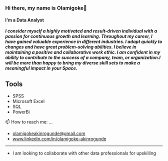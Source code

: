 ### Hi there, my name is Olamigoke👏
#### I'm a Data Analyst 
**_I consider myself a highly motivated and result-driven individual with a passion for continuous growth and learning. Throughout my career, I have gained valuable experience in different industries. I adapt quickly to changes and have great problem-solving abilities. I believe in maintaining a positive and collaborative work ethic. I am confident in my ability to contribute to the success of a company, team, or organization.I will be more than happy to bring my diverse skill sets to make a meaningful impact in your Space._** 

## Tools
- SPSS
- Microsoft Excel
- SQL
- PowerBi
  

📫 How to reach me: ... 
- olamigokeakinrogunde@gmail.com
- www.linkedin.com/in/olamigoke-akinrogunde
------- 
* I am looking to collaborate with other data professionals for upskilling 

<!--
**Olamigoke12/Olamigoke12** is a ✨ _special_ ✨ repository because its `README.md` (this file) appears on your GitHub profile.

Here are some ideas to get you started:

- 🔭 I’m currently working on ...
- 🌱 I’m currently learning ...
- 👯 I’m looking to collaborate on ...
- 🤔 I’m looking for help with ...
- 💬 Ask me about ...
- 📫 How to reach me: ...
- 😄 Pronouns: ...
- ⚡ Fun fact: ...
-->
